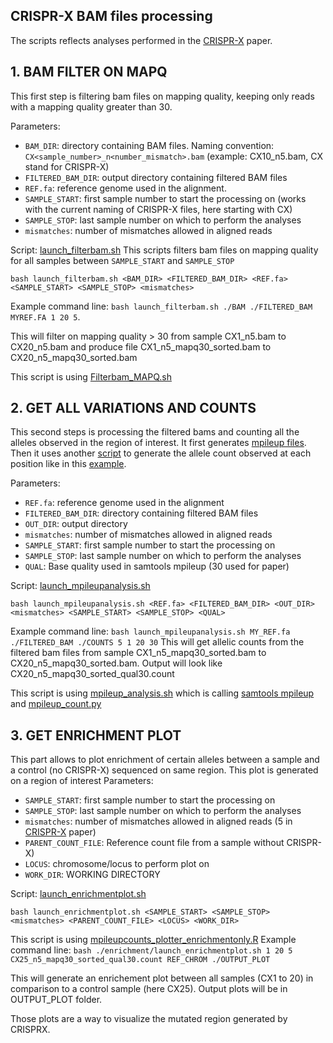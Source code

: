 CRISPR-X BAM files processing
-----------------------------
The scripts reflects analyses performed in the [CRISPR-X](https://www.nature.com/articles/nmeth.4038) paper.


## 1. BAM FILTER ON MAPQ

This first step is filtering bam files on mapping quality, keeping only reads with a mapping quality greater than 30.

Parameters:
* `BAM_DIR`: directory containing BAM files. Naming convention: `CX<sample_number>_n<number_mismatch>.bam` (example: CX10_n5.bam, CX stand for CRISPR-X)
* `FILTERED_BAM_DIR`: output directory containing filtered BAM files
* `REF.fa`: reference genome used in the alignment.
* `SAMPLE_START`: first sample number to start the processing on (works with the current naming of CRISPR-X files, here starting with CX)
* `SAMPLE_STOP`: last sample number on which to perform the analyses
* `mismatches`: number of mismatches allowed in aligned reads

Script: [launch_filterbam.sh](./process_bam/launch_filterbam.sh)
This scripts filters bam files on mapping quality for all samples between `SAMPLE_START` and `SAMPLE_STOP`
```
bash launch_filterbam.sh <BAM_DIR> <FILTERED_BAM_DIR> <REF.fa> <SAMPLE_START> <SAMPLE_STOP> <mismatches>
```
Example command line: `bash launch_filterbam.sh ./BAM ./FILTERED_BAM MYREF.FA 1 20 5`.

This will filter on mapping quality > 30 from sample CX1_n5.bam to CX20_n5.bam and produce file CX1_n5_mapq30_sorted.bam to CX20_n5_mapq30_sorted.bam

This script is using [Filterbam_MAPQ.sh](./process_bam/Filterbam_MAPQ.sh)


## 2. GET ALL VARIATIONS AND COUNTS
This second steps is processing the filtered bams and counting all the alleles observed in the region of interest.
It first generates [mpileup files](http://samtools.sourceforge.net/pileup.shtml). Then it uses another [script](./Get_variations/mpileup_count.py) to generate the allele count observed at each position like in this [example](./count_file_example.md).


Parameters:
* `REF.fa`: reference genome used in the alignment
* `FILTERED_BAM_DIR`: directory containing filtered BAM files
* `OUT_DIR`: output directory 
* `mismatches`:  number of mismatches allowed in aligned reads
* `SAMPLE_START`: first sample number to start the processing on
* `SAMPLE_STOP`: last sample number on which to perform the analyses
* `QUAL`: Base quality used in samtools mpileup (30 used for paper)

Script: [launch_mpileupanalysis.sh](./Get_variations/launch_mpileupanalysis.sh)

```
bash launch_mpileupanalysis.sh <REF.fa> <FILTERED_BAM_DIR> <OUT_DIR> <mismatches> <SAMPLE_START> <SAMPLE_STOP> <QUAL>
```
Example command line: `bash launch_mpileupanalysis.sh MY_REF.fa ./FILTERED_BAM ./COUNTS 5 1 20 30`
This will get allelic counts from the filtered bam files from sample CX1_n5_mapq30_sorted.bam to CX20_n5_mapq30_sorted.bam.
Output will look like CX20_n5_mapq30_sorted_qual30.count

This script is using [mpileup_analysis.sh](./Get_variations/mpileup_analysis.sh) which is calling [samtools mpileup](http://www.htslib.org/doc/samtools-1.2.html) and [mpileup_count.py](./Get_variations/mpileup_count.py)


## 3. GET ENRICHMENT PLOT
This part allows to plot enrichment of certain alleles between a sample and a control (no CRISPR-X) sequenced on same region. This plot is generated on a region of interest
Parameters:
* `SAMPLE_START`: first sample number to start the processing on
* `SAMPLE_STOP`: last sample number on which to perform the analyses
* `mismatches`:  number of mismatches allowed in aligned reads (5 in [CRISPR-X](https://www.nature.com/articles/nmeth.4038) paper)
* `PARENT_COUNT_FILE`: Reference count file from a sample without CRISPR-X)
* `LOCUS`: chromosome/locus to perform plot on
* `WORK_DIR`: WORKING DIRECTORY

Script: [launch_enrichmentplot.sh](./enrichment/launch_enrichmentplot.sh)
```
bash launch_enrichmentplot.sh <SAMPLE_START> <SAMPLE_STOP> <mismatches> <PARENT_COUNT_FILE> <LOCUS> <WORK_DIR>
```

This script is using [mpileupcounts_plotter_enrichmentonly.R](./enrichment/mpileupcounts_plotter_enrichmentonly.R)
Example command line: `bash ./enrichment/launch_enrichmentplot.sh 1 20 5 CX25_n5_mapq30_sorted_qual30.count REF_CHROM ./OUTPUT_PLOT`

This will generate an enrichement plot between all samples (CX1 to 20) in comparison to a control sample (here CX25). Output plots will be in OUTPUT_PLOT folder.

Those plots are a way to visualize the mutated region generated by CRISPRX.


